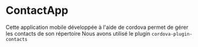 # ContactApp
 Cette application mobile développée à l'aide de cordova permet de gérer les contacts de son répertoire
 Nous avons utilisé le plugin `cordova-plugin-contacts`

